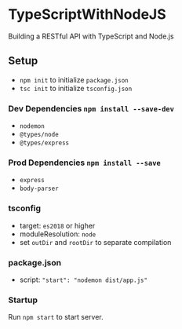 # TypeScriptWithNodeJS

Building a RESTful API with TypeScript and Node.js

## Setup

- `npm init` to initialize `package.json`
- `tsc init` to initialize `tsconfig.json`

### Dev Dependencies `npm install --save-dev`

- `nodemon`
- `@types/node`
- `@types/express`

### Prod Dependencies `npm install --save`

- `express`
- `body-parser`

### tsconfig

- target: `es2018` or higher
- moduleResolution: `node`
- set `outDir` and `rootDir` to separate compilation

### package.json

- script: `"start": "nodemon dist/app.js"`

### Startup

Run `npm start` to start server.
